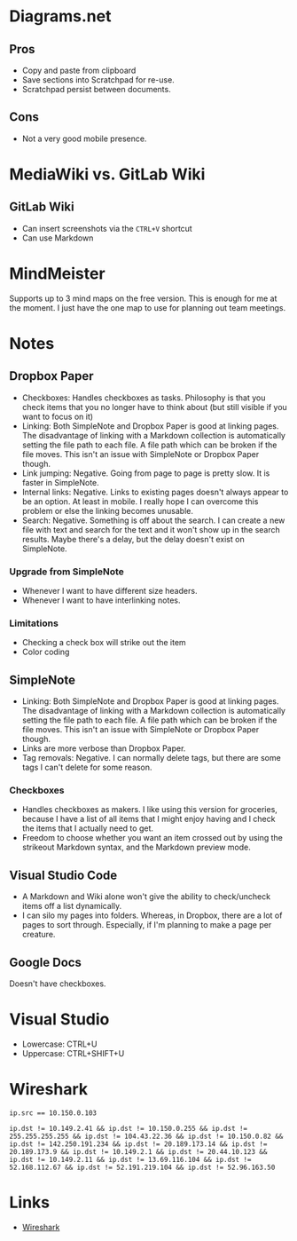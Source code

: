 # Diagrams.net
## Pros
* Copy and paste from clipboard
* Save sections into Scratchpad for re-use.
* Scratchpad persist between documents.

## Cons
* Not a very good mobile presence.

# MediaWiki vs. GitLab Wiki
## GitLab Wiki
* Can insert screenshots via the `CTRL+V` shortcut
* Can use Markdown

# MindMeister
Supports up to 3 mind maps on the free version. This is enough for me at the moment. I just have the one map to use for planning out team meetings. 

# Notes
## Dropbox Paper
* Checkboxes: Handles checkboxes as tasks. Philosophy is that you check items that you no longer have to think about (but still visible if you want to focus on it)
* Linking: Both SimpleNote and Dropbox Paper is good at linking pages. The disadvantage of linking with a Markdown collection is automatically setting the file path to each file. A file path which can be broken if the file moves. This isn't an issue with SimpleNote or Dropbox Paper though. 
* Link jumping: Negative. Going from page to page is pretty slow. It is faster in SimpleNote. 
* Internal links: Negative. Links to existing pages doesn't always appear to be an option. At least in mobile. I really hope I can overcome this problem or else the linking becomes unusable.
* Search: Negative. Something is off about the search. I can create a new file with text and search for the text and it won't show up in the search results. Maybe there's a delay, but the delay doesn't exist on SimpleNote. 

### Upgrade from SimpleNote
* Whenever I want to have different size headers. 
* Whenever I want to have interlinking notes. 

### Limitations
* Checking a check box will strike out the item
* Color coding

## SimpleNote
* Linking: Both SimpleNote and Dropbox Paper is good at linking pages. The disadvantage of linking with a Markdown collection is automatically setting the file path to each file. A file path which can be broken if the file moves. This isn't an issue with SimpleNote or Dropbox Paper though. 
* Links are more verbose than Dropbox Paper.
* Tag removals: Negative. I can normally delete tags, but there are some tags I can't delete for some reason. 

### Checkboxes
* Handles checkboxes as makers. I like using this version for groceries, because I have a list of all items that I might enjoy having and I check the items that I actually need to get.
* Freedom to choose whether you want an item crossed out by using the strikeout Markdown syntax, and the Markdown preview mode. 

## Visual Studio Code
* A Markdown and Wiki alone won't give the ability to check/uncheck items off a list dynamically. 
* I can silo my pages into folders.  Whereas, in Dropbox, there are a lot of pages to sort through. Especially, if I'm planning to make a page per creature. 

## Google Docs
Doesn't have checkboxes. 

# Visual Studio
* Lowercase: CTRL+U
* Uppercase: CTRL+SHIFT+U

# Wireshark
```
ip.src == 10.150.0.103

ip.dst != 10.149.2.41 && ip.dst != 10.150.0.255 && ip.dst != 255.255.255.255 && ip.dst != 104.43.22.36 && ip.dst != 10.150.0.82 && ip.dst != 142.250.191.234 && ip.dst != 20.189.173.14 && ip.dst != 20.189.173.9 && ip.dst != 10.149.2.1 && ip.dst != 20.44.10.123 && ip.dst != 10.149.2.11 && ip.dst != 13.69.116.104 && ip.dst != 52.168.112.67 && ip.dst != 52.191.219.104 && ip.dst != 52.96.163.50
```

# Links
* [Wireshark](https://www.wireshark.org/#download)
